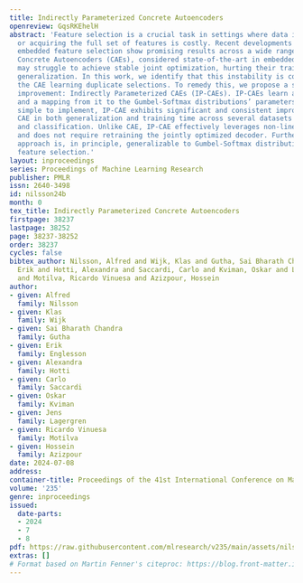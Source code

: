 ```yaml
---
title: Indirectly Parameterized Concrete Autoencoders
openreview: GqsRKEhelH
abstract: 'Feature selection is a crucial task in settings where data is high-dimensional
  or acquiring the full set of features is costly. Recent developments in neural network-based
  embedded feature selection show promising results across a wide range of applications.
  Concrete Autoencoders (CAEs), considered state-of-the-art in embedded feature selection,
  may struggle to achieve stable joint optimization, hurting their training time and
  generalization. In this work, we identify that this instability is correlated with
  the CAE learning duplicate selections. To remedy this, we propose a simple and effective
  improvement: Indirectly Parameterized CAEs (IP-CAEs). IP-CAEs learn an embedding
  and a mapping from it to the Gumbel-Softmax distributions’ parameters. Despite being
  simple to implement, IP-CAE exhibits significant and consistent improvements over
  CAE in both generalization and training time across several datasets for reconstruction
  and classification. Unlike CAE, IP-CAE effectively leverages non-linear relationships
  and does not require retraining the jointly optimized decoder. Furthermore, our
  approach is, in principle, generalizable to Gumbel-Softmax distributions beyond
  feature selection.'
layout: inproceedings
series: Proceedings of Machine Learning Research
publisher: PMLR
issn: 2640-3498
id: nilsson24b
month: 0
tex_title: Indirectly Parameterized Concrete Autoencoders
firstpage: 38237
lastpage: 38252
page: 38237-38252
order: 38237
cycles: false
bibtex_author: Nilsson, Alfred and Wijk, Klas and Gutha, Sai Bharath Chandra and Englesson,
  Erik and Hotti, Alexandra and Saccardi, Carlo and Kviman, Oskar and Lagergren, Jens
  and Motilva, Ricardo Vinuesa and Azizpour, Hossein
author:
- given: Alfred
  family: Nilsson
- given: Klas
  family: Wijk
- given: Sai Bharath Chandra
  family: Gutha
- given: Erik
  family: Englesson
- given: Alexandra
  family: Hotti
- given: Carlo
  family: Saccardi
- given: Oskar
  family: Kviman
- given: Jens
  family: Lagergren
- given: Ricardo Vinuesa
  family: Motilva
- given: Hossein
  family: Azizpour
date: 2024-07-08
address:
container-title: Proceedings of the 41st International Conference on Machine Learning
volume: '235'
genre: inproceedings
issued:
  date-parts:
  - 2024
  - 7
  - 8
pdf: https://raw.githubusercontent.com/mlresearch/v235/main/assets/nilsson24b/nilsson24b.pdf
extras: []
# Format based on Martin Fenner's citeproc: https://blog.front-matter.io/posts/citeproc-yaml-for-bibliographies/
---
```

